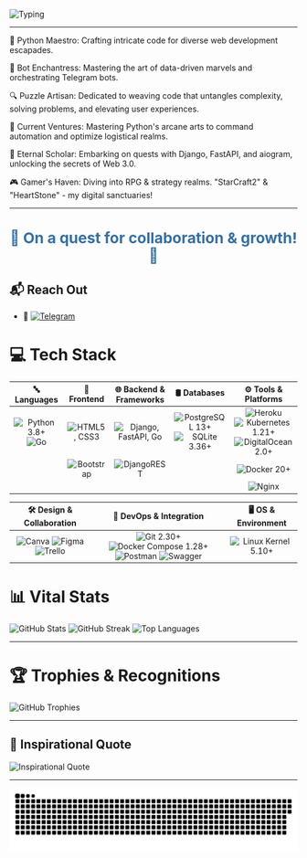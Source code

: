 



![Typing](https://readme-typing-svg.herokuapp.com?color=%2336BCF7&lines=🚀+Welcome+Aboard!+👋;👨‍💻+Backend+Developer;💥+Fueled+by+a+passion+for+Technology+&+Innovation+💥)


---

🐍 Python Maestro:
Crafting intricate code for diverse web development escapades.

🤖 Bot Enchantress:
Mastering the art of data-driven marvels and orchestrating Telegram bots.

🔍 Puzzle Artisan:
Dedicated to weaving code that untangles complexity, solving problems, and elevating user experiences.

🎯 Current Ventures:
Mastering Python's arcane arts to command automation and optimize logistical realms.

🌱 Eternal Scholar:
Embarking on quests with Django, FastAPI, and aiogram, unlocking the secrets of Web 3.0.

🎮 Gamer's Haven:
Diving into RPG & strategy realms.
"StarCraft2" & "HeartStone" - my digital sanctuaries!

---

<h1 align="center" style="font-size: 26px; color: #3670A0;">🌠 On a quest for collaboration & growth! 🌠</h1>

## 📬 **Reach Out**

- 🚀 [![Telegram](https://img.shields.io/badge/Telegram-%40DK_Oscar-2CA5E0?style=for-the-badge&logo=telegram&logoColor=white)](https://t.me/DK_Oscar)



# 💻 **Tech Stack**

| 🔤 **Languages** | 🎨 **Frontend** | 🌐 **Backend & Frameworks** | 🛢 **Databases** | ⚙ **Tools & Platforms** |
|:----------------:|:---------------:|:--------------------------:|:----------------:|:-----------------------:|
| ![Python 3.8+](https://img.shields.io/badge/Python-3.8%2B-blue?style=for-the-badge&logo=python) ![Go](https://img.shields.io/badge/Go-00ADD8?style=for-the-badge&logo=go) | ![HTML5, CSS3](https://img.shields.io/badge/HTML5%2C_CSS3-blue?style=for-the-badge&logo=html5) | ![Django, FastAPI, Go](https://img.shields.io/badge/Django%2C_FastAPI%2C_Go-blue?style=for-the-badge&logo=go) | ![PostgreSQL 13+](https://img.shields.io/badge/PostgreSQL-13%2B-blue?style=for-the-badge&logo=postgresql) ![SQLite 3.36+](https://img.shields.io/badge/SQLite-3.36%2B-blue?style=for-the-badge&logo=sqlite) | ![Heroku](https://img.shields.io/badge/Heroku-%23430098?style=for-the-badge&logo=heroku) ![Kubernetes 1.21+](https://img.shields.io/badge/Kubernetes-1.21%2B-blue?style=for-the-badge&logo=kubernetes) ![DigitalOcean 2.0+](https://img.shields.io/badge/DigitalOcean-2.0%2B-blue?style=for-the-badge&logo=digitalocean) |
| | ![Bootstrap](https://img.shields.io/badge/Bootstrap-%23563D7C?style=for-the-badge&logo=bootstrap) | ![DjangoREST](https://img.shields.io/badge/Django_REST-ff1709?style=for-the-badge&logo=django&color=ff1709&labelColor=gray) | | ![Docker 20+](https://img.shields.io/badge/Docker-20%2B-blue?style=for-the-badge&logo=docker) |
| | | | | ![Nginx](https://img.shields.io/badge/Nginx-%23009639?style=for-the-badge&logo=nginx) |

| 🛠 **Design & Collaboration** | 🔧 **DevOps & Integration** | 🖥 **OS & Environment** |
|:---------------------------:|:--------------------------:|:-----------------------:|
| ![Canva](https://img.shields.io/badge/Canva-%2300C4CC?style=for-the-badge&logo=Canva) ![Figma](https://img.shields.io/badge/Figma-%23F24E1E?style=for-the-badge&logo=figma) ![Trello](https://img.shields.io/badge/Trello-%23026AA7?style=for-the-badge&logo=Trello) | ![Git 2.30+](https://img.shields.io/badge/Git-2.30%2B-blue?style=for-the-badge&logo=git) ![Docker Compose 1.28+](https://img.shields.io/badge/Docker_Compose-1.28%2B-blue?style=for-the-badge&logo=docker) ![Postman](https://img.shields.io/badge/Postman-FF6C37?style=for-the-badge&logo=postman) ![Swagger](https://img.shields.io/badge/Swagger-85EA2D?style=for-the-badge&logo=swagger) | ![Linux Kernel 5.10+](https://img.shields.io/badge/Linux_Kernel-5.10%2B-blue?style=for-the-badge&logo=linux) |



# 📊 **Vital Stats**

![GitHub Stats](https://github-readme-stats.vercel.app/api?username=Oscardkyou&theme=tokyonight&hide_border=true&include_all_commits=false&count_private=false)
![GitHub Streak](https://github-readme-streak-stats.herokuapp.com/?user=Oscardkyou&theme=tokyonight&hide_border=true)
![Top Languages](https://github-readme-stats.vercel.app/api/top-langs/?username=Oscardkyou&theme=tokyonight&hide_border=true&include_all_commits=false&count_private=false&layout=compact)

---

# 🏆 **Trophies & Recognitions**

![GitHub Trophies](https://github-profile-trophy.vercel.app/?username=Oscardkyou&theme=radical&no-frame=true&no-bg=true&margin-w=4)

---

## 📜 **Inspirational Quote**

![Inspirational Quote](https://quotes-github-readme.vercel.app/api?type=horizontal&theme=radical)


</div>

---

<!-- Generated by GPRM ( https://gprm.itsvg.in ) -->
<img alt="github-snake" src="github-user-contribution.svg" />



